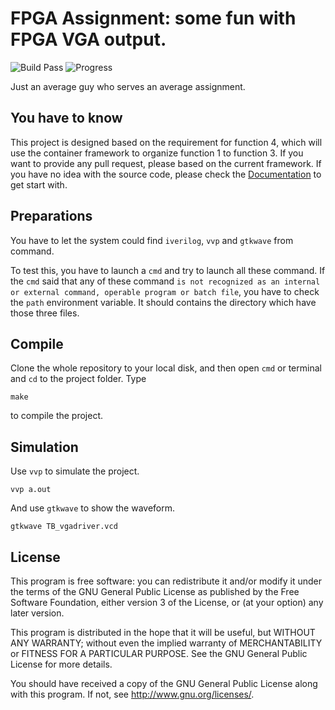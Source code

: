 # FPGA Assignment: some fun with FPGA VGA output.

![Build Pass](https://img.shields.io/badge/build-success-brightgreen.svg)  ![Progress](http://progressed.io/bar/87?title=Progress)

Just an average guy who serves an average assignment.

## You have to know

This project is designed based on the requirement for function 4, which will use the container framework to organize function 1 to function 3. If you want to provide any pull request, please based on the current framework. If you have no idea with the source code, please check the [Documentation](doc/Home.md) to get start with.

## Preparations

You have to let the system could find `iverilog`, `vvp` and `gtkwave` from command.

To test this, you have to launch a `cmd` and try to launch all these command. If the `cmd` said that any of these command `is not recognized as an internal or external command, operable program or batch file`, you have to check the `path` environment variable. It should contains the directory which have those three files.

## Compile

Clone the whole repository to your local disk, and then open `cmd` or terminal and `cd` to the project folder. Type

	make

to compile the project.

## Simulation

Use `vvp` to simulate the project.

	vvp a.out

And use `gtkwave` to show the waveform.

	gtkwave TB_vgadriver.vcd

## License

This program is free software: you can redistribute it and/or modify
it under the terms of the GNU General Public License as published by
the Free Software Foundation, either version 3 of the License, or
(at your option) any later version.

This program is distributed in the hope that it will be useful,
but WITHOUT ANY WARRANTY; without even the implied warranty of
MERCHANTABILITY or FITNESS FOR A PARTICULAR PURPOSE.  See the
GNU General Public License for more details.

You should have received a copy of the GNU General Public License
along with this program.  If not, see <http://www.gnu.org/licenses/>.